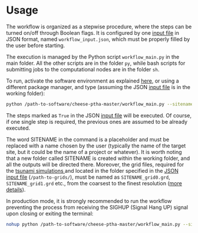 # **Usage**

The workflow is organized as a stepwise procedure, where the steps can be turned on/off through Boolean flags. It is configured by one <a href=../json_input target="_blank">input file</a> in JSON format, named `workflow_input.json`, which must be properly filled by the user before starting. 

The execution is managed by the Python script `workflow_main.py` in the main folder. All the other scripts are in the folder `py`, while bash scripts for submitting jobs to the computational
nodes are in the folder `sh`. 

To run, activate the software environment as explained <a href=../../spack/env_spack target="_blank">here</a>, or using a different package manager, and type (assuming the JSON <a href=../json_input target="_blank">input file</a> is in the working folder):

```bash
python /path-to-software/cheese-ptha-master/workflow_main.py --sitename SITENAME --input_workflow /path-to-wdir/workflow_input.json
```

The steps marked as `True` in the JSON <a href=../json_input target="_blank">input file</a> will be executed. Of course, if one single step is required, the previous ones are assumed to be already executed. 

The word SITENAME in the command is a placeholder and must be replaced with a name chosen by the user (typically the name of the target site, but it could be the name of a project or whatever). It is worth noting that a new folder called SITENAME is created within the working folder, and all the outputs will be directed there. Moreover, the grid files, required for the <a href=../../workflow_steps/step5 target="_blank">tsunami simulations </a>  and located in the folder specified in the <a href=../json_input target="_blank">JSON input file</a> (`/path-to-grids/`), must be named as `SITENAME_grid0.grd`, `SITENAME_grid1.grd` etc., from the coarsest to the finest resolution (<a href=../grids target="_blank">more details</a>).

In production mode, it is strongly recommended to run the workflow preventing the process from receiving the SIGHUP (Signal Hang UP) signal upon closing or exiting the terminal:

```bash
nohup python /path-to-software/cheese-ptha-master/workflow_main.py --sitename SITENAME --input_workflow /path-to-wdir/workflow_input.json &
```

